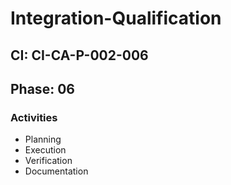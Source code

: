 # Integration-Qualification

## CI: CI-CA-P-002-006
## Phase: 06

### Activities
- Planning
- Execution
- Verification
- Documentation

